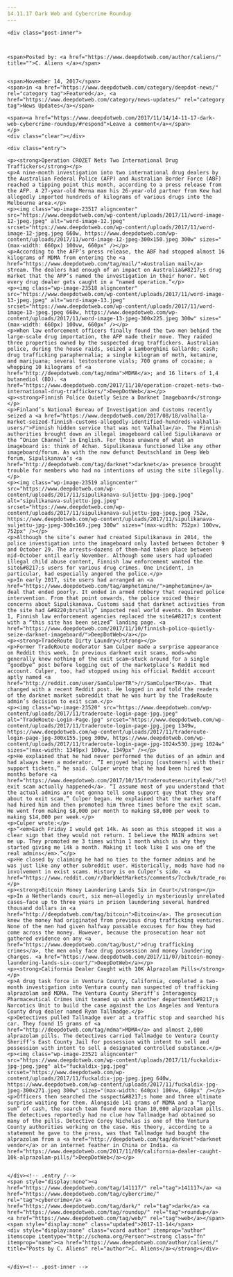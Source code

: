 ```yaml
---
14.11.17 Dark Web and Cybercrime Roundup
---
```

<article class="post-listing post-23516 post type-post status-publish format-standard hentry  tag-6099 tag-cybercrime tag-dark tag-roundup tag-web">
    
    <div class="post-inner">
    
    
        
    <span>Posted by: <a href="https://www.deepdotweb.com/author/caliens/" title="">C. Aliens </a></span>
    
    
    <span>November 14, 2017</span>
    <span>in <a href="https://www.deepdotweb.com/category/deepdot-news/" rel="category tag">Featured</a>, <a href="https://www.deepdotweb.com/category/news-updates/" rel="category tag">News Updates</a></span>
    
    <span><a href="https://www.deepdotweb.com/2017/11/14/14-11-17-dark-web-cybercrime-roundup/#respond">Leave a comment</a></span>
    </p>
    <div class="clear"></div>
    
    <div class="entry">
    
    <p><strong>Operation CROZET Nets Two International Drug Traffickers</strong></p>
    <p>A nine-month investigation into two international drug dealers by the Australian Federal Police (AFP) and Australian Border Force (ABF) reached a tipping point this month, according to a press release from the AFP. A 27-year-old Merna man his 26-year-old partner from Kew had allegedly imported hundreds of kilograms of various drugs into the Melbourne area.</p>
    <p><img class="wp-image-23517 aligncenter" src="https://www.deepdotweb.com/wp-content/uploads/2017/11/word-image-12-jpeg.jpeg" alt="word-image-12.jpeg" srcset="https://www.deepdotweb.com/wp-content/uploads/2017/11/word-image-12-jpeg.jpeg 660w, https://www.deepdotweb.com/wp-content/uploads/2017/11/word-image-12-jpeg-300x150.jpeg 300w" sizes="(max-width: 660px) 100vw, 660px" /></p>
    <p>According to the AFP’s press release, the ABF had stopped almost 16 kilograms of MDMA from entering the <a href="https://www.deepdotweb.com/tag/mail/">Australian mail</a> stream. The dealers had enough of an impact on Australia&#8217;s drug market that the AFP’s named the investigation in their honor. Not every drug dealer gets caught in a “named operation.”</p>
    <p><img class="wp-image-23518 aligncenter" src="https://www.deepdotweb.com/wp-content/uploads/2017/11/word-image-13-jpeg.jpeg" alt="word-image-13.jpeg" srcset="https://www.deepdotweb.com/wp-content/uploads/2017/11/word-image-13-jpeg.jpeg 660w, https://www.deepdotweb.com/wp-content/uploads/2017/11/word-image-13-jpeg-300x225.jpeg 300w" sizes="(max-width: 660px) 100vw, 660px" /></p>
    <p>When law enforcement officers finally found the two men behind the large-scale drug importation, the AFP made their move. They raided three properties owned by the suspected drug traffickers. Australian police, during the house raids, seized a Lamborghini Gallardo; cash; drug trafficking paraphernalia; a single kilogram of meth, ketamine, and marijuana; several testosterone vials; 700 grams of cocaine; a whopping 10 kilograms of <a href="http://deepdotweb.com/tag/mdma">MDMA</a>; and 16 liters of 1,4 butanediol (BD). <a href="https://www.deepdotweb.com/2017/11/10/operation-crozet-nets-two-international-drug-traffickers/">DeepDotWeb</a></p>
    <p><strong>Finnish Police Quietly Seize a Darknet Imageboard</strong></p>
    <p>Finland’s National Bureau of Investigation and Customs recently seized a <a href="https://www.deepdotweb.com/2017/08/18/valhalla-market-seized-finnish-customs-allegedly-identified-hundreds-valhalla-users/">Finnish hidden service that was not Valhalla</a>. The Finnish authorities brought down an illegal imageboard called Sipulikanava or the “Onion Channel” in English. For those unaware of what an imageboard is: think of 4chan. Sipulikanava functioned like any other imageboard/forum. As with the now defunct Deutschland im Deep Web forum, Sipulikanava’s <a href="http://deepdotweb.com/tag/darknet">darknet</a> presence brought trouble for members who had no intentions of using the site illegally.</p>
    <p><img class="wp-image-23519 aligncenter" src="https://www.deepdotweb.com/wp-content/uploads/2017/11/sipulikanava-suljettu-jpg-jpeg.jpeg" alt="sipulikanava-suljettu-jpg.jpeg" srcset="https://www.deepdotweb.com/wp-content/uploads/2017/11/sipulikanava-suljettu-jpg-jpeg.jpeg 752w, https://www.deepdotweb.com/wp-content/uploads/2017/11/sipulikanava-suljettu-jpg-jpeg-300x169.jpeg 300w" sizes="(max-width: 752px) 100vw, 752px" /></p>
    <p>Although the site’s owner had created Sipulikanava in 2014, the police investigation into the imageboard only lasted between October 9 and October 29. The arrests—dozens of them—had taken place between mid-October until early November. Although some users had uploaded illegal child abuse content, Finnish law enforcement wanted the site&#8217;s users for various drug crimes. One incident, in particular, had especially angered the police.</p>
    <p>In early 2017, site users had arranged an <a href="https://www.deepdotweb.com/tag/amphetamine/">amphetamine</a> deal that ended poorly. It ended in armed robbery that required police intervention. From that point onwards, the police voiced their concerns about Sipulikanava. Customs said that darknet activities from the site had &#8220;brutally” impacted real world events. On November 1, Finnish law enforcement agencies replaced the site&#8217;s content with a “this site has been seized” landing page. <a href="https://www.deepdotweb.com/2017/11/10/finnish-police-quietly-seize-darknet-imageboard/">DeepDotWeb</a></p>
    <p><strong>TradeRoute Dirty Laundry</strong></p>
    <p>Former TradeRoute moderator Sam Culper made a surprise appearance on Reddit this week. In previous darknet exit scams, mods—who generally knew nothing of the exit scam—stuck around for a single “goodbye” post before logging out of the marketplace’s Reddit mod account. Culper, too, had stopped using his official Reddit account aptly named <a href="http://reddit.com/user/SamCulperTR">/r/SamCulperTR</a>. That changed with a recent Reddit post. He logged in and told the readers of the darknet market subreddit that he was hurt by the TradeRoute admin’s decision to exit scam.</p>
    <p><img class="wp-image-23520" src="https://www.deepdotweb.com/wp-content/uploads/2017/11/traderoute-login-page-jpg.jpeg" alt="TradeRoute-Login-Page.jpg" srcset="https://www.deepdotweb.com/wp-content/uploads/2017/11/traderoute-login-page-jpg.jpeg 1349w, https://www.deepdotweb.com/wp-content/uploads/2017/11/traderoute-login-page-jpg-300x155.jpeg 300w, https://www.deepdotweb.com/wp-content/uploads/2017/11/traderoute-login-page-jpg-1024x530.jpeg 1024w" sizes="(max-width: 1349px) 100vw, 1349px" /></p>
    <p>He explained that he had never performed the duties of an admin and had always been a moderator. “I enjoyed helping [customers] with their support tickets,” he said. Culper wrote that he had been hired two months before <a href="https://www.deepdotweb.com/2017/10/15/traderoutesecurityleak/">the exit scam actually happened</a>. “I assume most of you understand that the actual admins are not gonna tell some support guy that they are about to exit scam,” Culper began. He explained that the market staff had hired him and then promoted him three times before the exit scam. He went from making $8,000 per month to making $8,000 per week to making $14,000 per week.</p>
    <p>Culper wrote:</p>
    <p>“<em>Each Friday I would get 14k. As soon as this stopped it was a clear sign that they would not return. I believe the MAIN admins set me up. They promoted me 3 times within 1 month which is why they started giving me 14k a month. Making it look like I was one of the real admins</em>.”</p>
    <p>He closed by claiming he had no ties to the former admins and he was just like any other subreddit user. Historically, mods have had no involvement in exist scams. History is on Culper’s side. <a href="https://www.reddit.com/r/DarkNetMarkets/comments/7ccbvk/trade_route_dirty_laundy/">Reddit</a></p>
    <p><strong>Bitcoin Money Laundering Lands Six in Court</strong></p>
    <p>In a Netherlands court, six men—allegedly in mysteriously unrelated cases—face up to three years in prison laundering several hundred thousand dollars in <a href="http://deepdotweb.com/tag/bitcoin">Bitcoin</a>. The prosecution knew the money had originated from previous drug trafficking ventures. None of the men had given halfway passable excuses for how they had come across the money. However, because the prosecution hear not gathered evidence on any <a href="https://www.deepdotweb.com/tag/bust/">drug trafficking crimes</a>, the men only face drug possession and money laundering charges. <a href="https://www.deepdotweb.com/2017/11/07/bitcoin-money-laundering-lands-six-court/">DeepDotWeb</a></p>
    <p><strong>California Dealer Caught with 10K Alprazolam Pills</strong></p>
    <p>A drug task force in Ventura County, California, completed a two-month investigation into Ventura county man suspected of trafficking alprazolam and MDMA. The Ventura County Sheriff’s Interagency Pharmaceutical Crimes Unit teamed up with another department&#8217;s Narcotics Unit to build the case against the Los Angeles and Ventura County drug dealer named Ryan Tallmadge.</p>
    <p>Detectives pulled Tallmadge over at a traffic stop and searched his car. They found 15 grams of <a href="http://deepdotweb.com/tag/mdma">MDMA</a> and almost 2,000 alprazolam pills. The detectives carried Tallmadge to Ventura County Sheriff’s East County Jail for possession with intent to sell and possession with intent to sell a designated controlled substance.</p>
    <p><img class="wp-image-23521 aligncenter" src="https://www.deepdotweb.com/wp-content/uploads/2017/11/fuckaldix-jpg-jpeg.jpeg" alt="fuckaldix-jpg.jpeg" srcset="https://www.deepdotweb.com/wp-content/uploads/2017/11/fuckaldix-jpg-jpeg.jpeg 640w, https://www.deepdotweb.com/wp-content/uploads/2017/11/fuckaldix-jpg-jpeg-300x271.jpeg 300w" sizes="(max-width: 640px) 100vw, 640px" /></p>
    <p>Officers then searched the suspect&#8217;s home and three ultimate surprise waiting for them. Alongside 141 grams of MDMA and a “large sum” of cash, the search team found more than 10,000 alprazolam pills. The detectives reportedly had no clue how Tallmadge had obtained so many of the pills. Detective Corey Nicholas is one of the Ventura County authorities working on the case. His theory, according to a statement he gave to the press, was that Tallmadge had bought the alprazolam from a <a href="http://deepdotweb.com/tag/darknet">darknet vendor</a> or an internet feather in China or India. <a href="https://www.deepdotweb.com/2017/11/09/california-dealer-caught-10k-alprazolam-pills/">DeepDotWeb</a></p>
    
    
    </div><!-- .entry /-->
    <span style="display:none"><a href="https://www.deepdotweb.com/tag/141117/" rel="tag">141117</a> <a href="https://www.deepdotweb.com/tag/cybercrime/" rel="tag">cybercrime</a> <a href="https://www.deepdotweb.com/tag/dark/" rel="tag">dark</a> <a href="https://www.deepdotweb.com/tag/roundup/" rel="tag">roundup</a> <a href="https://www.deepdotweb.com/tag/web/" rel="tag">web</a></span>				<span style="display:none" class="updated">2017-11-14</span>
    <div style="display:none" class="vcard author" itemprop="author" itemscope itemtype="http://schema.org/Person"><strong class="fn" itemprop="name"><a href="https://www.deepdotweb.com/author/caliens/" title="Posts by C. Aliens" rel="author">C. Aliens</a></strong></div>
    
    
    </div><!-- .post-inner -->
</article><!-- .post-listing -->

